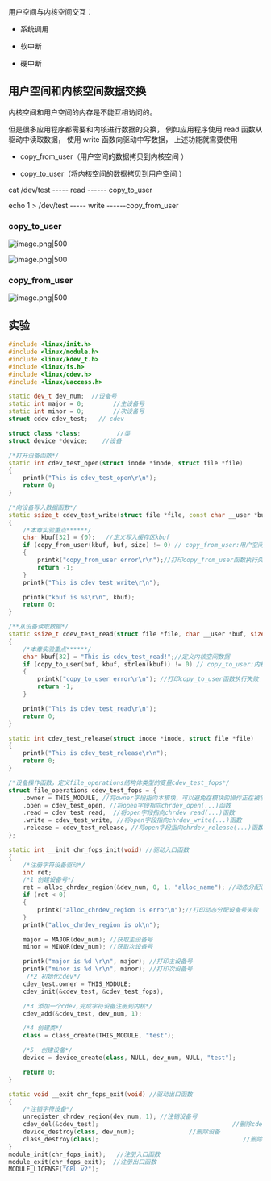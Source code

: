 用户空间与内核空间交互：

- 系统调用
    
- 软中断
    
- 硬中断
    

## 用户空间和内核空间数据交换

内核空间和用户空间的内存是不能互相访问的。

但是很多应用程序都需要和内核进行数据的交换， 例如应用程序使用 read 函数从驱动中读取数据， 使用 write 函数向驱动中写数据， 上述功能就需要使用

- copy_from_user（用户空间的数据拷贝到内核空间 ）
    
- copy_to_user（将内核空间的数据拷贝到用户空间 ）
    

  

cat /dev/test ----- read ------ copy_to_user

  

echo 1 > /dev/test ----- write ------copy_from_user

### copy_to_user

![image.png|500](https://my-obsidian-image.oss-cn-guangzhou.aliyuncs.com/2025/06/31935e6413b9a10672abd598616b7be0.png)


![image.png|500](https://my-obsidian-image.oss-cn-guangzhou.aliyuncs.com/2025/06/971550d53c900ac9c28685f526e9a6ee.png)


### copy_from_user

![image.png|500](https://my-obsidian-image.oss-cn-guangzhou.aliyuncs.com/2025/06/f6a3ca33a2e226d36fada5358a3e05da.png)


## 实验

```C++
#include <linux/init.h>
#include <linux/module.h>
#include <linux/kdev_t.h>
#include <linux/fs.h>
#include <linux/cdev.h>
#include <linux/uaccess.h>

static dev_t dev_num;  //设备号
static int major = 0;        //主设备号
static int minor = 0;        //次设备号
struct cdev cdev_test;   // cdev

struct class *class;          //类
struct device *device;    //设备

/*打开设备函数*/
static int cdev_test_open(struct inode *inode, struct file *file)
{
    printk("This is cdev_test_open\r\n");
    return 0;
}

/*向设备写入数据函数*/
static ssize_t cdev_test_write(struct file *file, const char __user *buf, size_t size, loff_t *off)
{
    /*本章实验重点******/
    char kbuf[32] = {0};   //定义写入缓存区kbuf
    if (copy_from_user(kbuf, buf, size) != 0) // copy_from_user:用户空间向内核空间传数据
    {
        printk("copy_from_user error\r\n");//打印copy_from_user函数执行失败
        return -1;
    }
    printk("This is cdev_test_write\r\n");

    printk("kbuf is %s\r\n", kbuf);
    return 0;
}

/**从设备读取数据*/
static ssize_t cdev_test_read(struct file *file, char __user *buf, size_t size, loff_t *off)
{
    /*本章实验重点******/
    char kbuf[32] = "This is cdev_test_read!";//定义内核空间数据
    if (copy_to_user(buf, kbuf, strlen(kbuf)) != 0) // copy_to_user:内核空间向用户空间传数据
    {
        printk("copy_to_user error\r\n"); //打印copy_to_user函数执行失败
        return -1;
    }

    printk("This is cdev_test_read\r\n");
    return 0;
}

static int cdev_test_release(struct inode *inode, struct file *file)
{
    printk("This is cdev_test_release\r\n");
    return 0;
}

/*设备操作函数，定义file_operations结构体类型的变量cdev_test_fops*/
struct file_operations cdev_test_fops = {
    .owner = THIS_MODULE, //将owner字段指向本模块，可以避免在模块的操作正在被使用时卸载该模块
    .open = cdev_test_open, //将open字段指向chrdev_open(...)函数
    .read = cdev_test_read,  //将open字段指向chrdev_read(...)函数
    .write = cdev_test_write, //将open字段指向chrdev_write(...)函数
    .release = cdev_test_release, //将open字段指向chrdev_release(...)函数
};

static int __init chr_fops_init(void) //驱动入口函数
{
    /*注册字符设备驱动*/
    int ret;
    /*1 创建设备号*/
    ret = alloc_chrdev_region(&dev_num, 0, 1, "alloc_name"); //动态分配设备号
    if (ret < 0)
    {
        printk("alloc_chrdev_region is error\n");//打印动态分配设备号失败
    }
    printk("alloc_chrdev_region is ok\n");

    major = MAJOR(dev_num); //获取主设备号
    minor = MINOR(dev_num); //获取次设备号

    printk("major is %d \r\n", major); //打印主设备号
    printk("minor is %d \r\n", minor); //打印次设备号
     /*2 初始化cdev*/
    cdev_test.owner = THIS_MODULE;
    cdev_init(&cdev_test, &cdev_test_fops);

    /*3 添加一个cdev,完成字符设备注册到内核*/
    cdev_add(&cdev_test, dev_num, 1);

    /*4 创建类*/
    class = class_create(THIS_MODULE, "test");

    /*5  创建设备*/
    device = device_create(class, NULL, dev_num, NULL, "test");

    return 0;
}

static void __exit chr_fops_exit(void) //驱动出口函数
{
    /*注销字符设备*/
    unregister_chrdev_region(dev_num, 1); //注销设备号
    cdev_del(&cdev_test);                                     //删除cdev
    device_destroy(class, dev_num);               //删除设备
    class_destroy(class);                                        //删除类
}
module_init(chr_fops_init);   //注册入口函数
module_exit(chr_fops_exit);  //注册出口函数
MODULE_LICENSE("GPL v2");
```